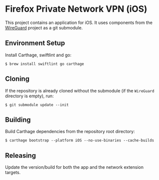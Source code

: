 # Firefox Private Network VPN (iOS)
This project contains an application for iOS. It uses components from the [WireGuard](http://www.wireguard.com/) project as a git submodule.

## Environment Setup
Install Carthage, swiftlint and go:
```
$ brew install swiftlint go carthage
```

## Cloning
If the repository is already cloned without the submodule (if the `WireGuard` directory is empty), run:
```
$ git submodule update --init
```

## Building
Build Carthage dependencies from the repository root directory:
```
$ carthage bootstrap --platform iOS --no-use-binaries --cache-builds
```

## Releasing
Update the version/build for both the app and the network extension targets.
